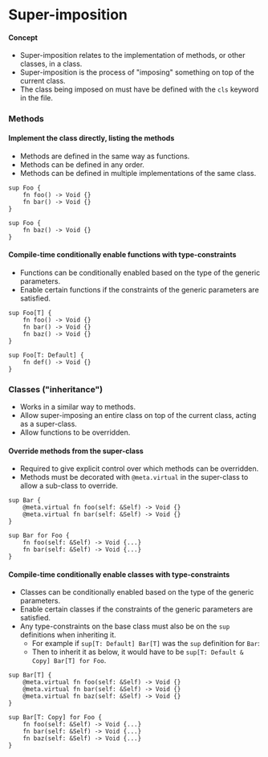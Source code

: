 # Super-imposition
#### Concept
- Super-imposition relates to the implementation of methods, or other classes, in a class.
- Super-imposition is the process of "imposing" something on top of the current class.
- The class being imposed on must have be defined with the `cls` keyword in the file.

### Methods
#### Implement the class directly, listing the methods
- Methods are defined in the same way as functions.
- Methods can be defined in any order.
- Methods can be defined in multiple implementations of the same class.

```s++
sup Foo {
    fn foo() -> Void {}
    fn bar() -> Void {}
}

sup Foo {
    fn baz() -> Void {}
}
```

#### Compile-time conditionally enable functions with type-constraints
- Functions can be conditionally enabled based on the type of the generic parameters.
- Enable certain functions if the constraints of the generic parameters are satisfied.

```s++
sup Foo[T] {
    fn foo() -> Void {}
    fn bar() -> Void {}
    fn baz() -> Void {}
}

sup Foo[T: Default] {
    fn def() -> Void {}
}
```

### Classes ("inheritance")
- Works in a similar way to methods.
- Allow super-imposing an entire class on top of the current class, acting as a super-class.
- Allow functions to be overridden.

#### Override methods from the super-class
- Required to give explicit control over which methods can be overridden.
- Methods must be decorated with `@meta.virtual` in the super-class to allow a sub-class to override.

```s++
sup Bar {
    @meta.virtual fn foo(self: &Self) -> Void {}
    @meta.virtual fn bar(self: &Self) -> Void {}
}

sup Bar for Foo {
    fn foo(self: &Self) -> Void {...}
    fn bar(self: &Self) -> Void {...}
}
```

#### Compile-time conditionally enable classes with type-constraints
- Classes can be conditionally enabled based on the type of the generic parameters.
- Enable certain classes if the constraints of the generic parameters are satisfied.
- Any type-constraints on the base class must also be on the `sup` definitions when inheriting it.
    - For example if `sup[T: Default] Bar[T]` was the `sup` definition for `Bar`:
    - Then to inherit it as below, it would have to be `sup[T: Default & Copy] Bar[T] for Foo`.

```s++
sup Bar[T] {
    @meta.virtual fn foo(self: &Self) -> Void {}
    @meta.virtual fn bar(self: &Self) -> Void {}
    @meta.virtual fn baz(self: &Self) -> Void {}
}

sup Bar[T: Copy] for Foo {
    fn foo(self: &Self) -> Void {...}
    fn bar(self: &Self) -> Void {...}
    fn baz(self: &Self) -> Void {...}
}
```